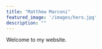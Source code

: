 ```yaml
---
title: "Matthew Marconi"
featured_image: '/images/hero.jpg'
description: ""
---
```

Welcome to my website.